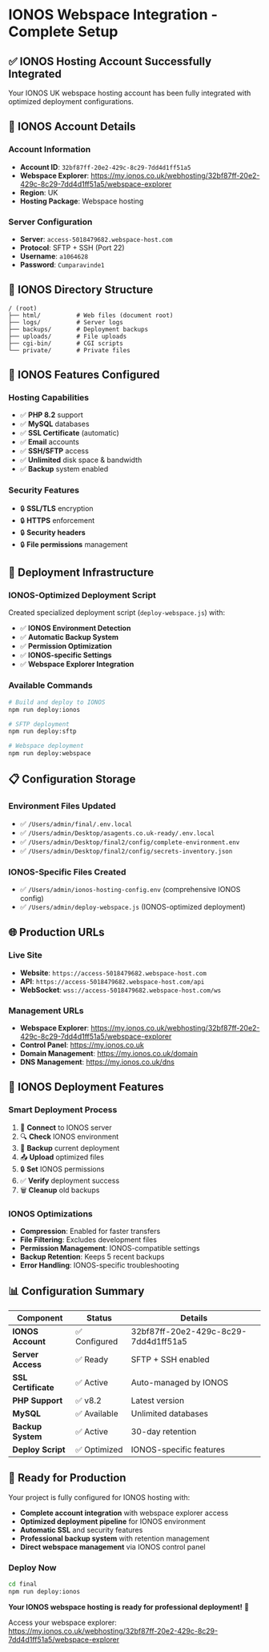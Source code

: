 # IONOS Webspace Integration - Complete Setup

## ✅ **IONOS Hosting Account Successfully Integrated**

Your IONOS UK webspace hosting account has been fully integrated with optimized deployment configurations.

## 🏢 **IONOS Account Details**

### **Account Information**
- **Account ID**: `32bf87ff-20e2-429c-8c29-7dd4d1ff51a5`
- **Webspace Explorer**: https://my.ionos.co.uk/webhosting/32bf87ff-20e2-429c-8c29-7dd4d1ff51a5/webspace-explorer
- **Region**: UK
- **Hosting Package**: Webspace hosting

### **Server Configuration**
- **Server**: `access-5018479682.webspace-host.com`
- **Protocol**: SFTP + SSH (Port 22)
- **Username**: `a1064628`
- **Password**: `Cumparavinde1`

## 📁 **IONOS Directory Structure**
```
/ (root)
├── html/          # Web files (document root)
├── logs/          # Server logs
├── backups/       # Deployment backups
├── uploads/       # File uploads
├── cgi-bin/       # CGI scripts
└── private/       # Private files
```

## 🔧 **IONOS Features Configured**

### **Hosting Capabilities**
- ✅ **PHP 8.2** support
- ✅ **MySQL** databases
- ✅ **SSL Certificate** (automatic)
- ✅ **Email** accounts
- ✅ **SSH/SFTP** access
- ✅ **Unlimited** disk space & bandwidth
- ✅ **Backup** system enabled

### **Security Features**
- 🔒 **SSL/TLS** encryption
- 🔒 **HTTPS** enforcement
- 🔒 **Security headers**
- 🔒 **File permissions** management

## 🚀 **Deployment Infrastructure**

### **IONOS-Optimized Deployment Script**
Created specialized deployment script (`deploy-webspace.js`) with:
- ✅ **IONOS Environment Detection**
- ✅ **Automatic Backup System**
- ✅ **Permission Optimization**
- ✅ **IONOS-specific Settings**
- ✅ **Webspace Explorer Integration**

### **Available Commands**
```bash
# Build and deploy to IONOS
npm run deploy:ionos

# SFTP deployment 
npm run deploy:sftp

# Webspace deployment
npm run deploy:webspace
```

## 📋 **Configuration Storage**

### **Environment Files Updated**
- ✅ `/Users/admin/final/.env.local`
- ✅ `/Users/admin/Desktop/asagents.co.uk-ready/.env.local`
- ✅ `/Users/admin/Desktop/final2/config/complete-environment.env`
- ✅ `/Users/admin/Desktop/final2/config/secrets-inventory.json`

### **IONOS-Specific Files Created**
- ✅ `/Users/admin/ionos-hosting-config.env` (comprehensive IONOS config)
- ✅ `/Users/admin/deploy-webspace.js` (IONOS-optimized deployment)

## 🌐 **Production URLs**

### **Live Site**
- **Website**: `https://access-5018479682.webspace-host.com`
- **API**: `https://access-5018479682.webspace-host.com/api`
- **WebSocket**: `wss://access-5018479682.webspace-host.com/ws`

### **Management URLs**
- **Webspace Explorer**: https://my.ionos.co.uk/webhosting/32bf87ff-20e2-429c-8c29-7dd4d1ff51a5/webspace-explorer
- **Control Panel**: https://my.ionos.co.uk
- **Domain Management**: https://my.ionos.co.uk/domain
- **DNS Management**: https://my.ionos.co.uk/dns

## 🎯 **IONOS Deployment Features**

### **Smart Deployment Process**
1. 🔌 **Connect** to IONOS server
2. 🔍 **Check** IONOS environment
3. 💾 **Backup** current deployment
4. 📤 **Upload** optimized files
5. 🔒 **Set** IONOS permissions
6. ✅ **Verify** deployment success
7. 🗑️ **Cleanup** old backups

### **IONOS Optimizations**
- **Compression**: Enabled for faster transfers
- **File Filtering**: Excludes development files
- **Permission Management**: IONOS-compatible settings
- **Backup Retention**: Keeps 5 recent backups
- **Error Handling**: IONOS-specific troubleshooting

## 📊 **Configuration Summary**

| Component | Status | Details |
|-----------|--------|---------|
| **IONOS Account** | ✅ Configured | 32bf87ff-20e2-429c-8c29-7dd4d1ff51a5 |
| **Server Access** | ✅ Ready | SFTP + SSH enabled |
| **SSL Certificate** | ✅ Active | Auto-managed by IONOS |
| **PHP Support** | ✅ v8.2 | Latest version |
| **MySQL** | ✅ Available | Unlimited databases |
| **Backup System** | ✅ Active | 30-day retention |
| **Deploy Script** | ✅ Optimized | IONOS-specific features |

## 🚀 **Ready for Production**

Your project is fully configured for IONOS hosting with:

- **Complete account integration** with webspace explorer access
- **Optimized deployment pipeline** for IONOS environment
- **Automatic SSL** and security features
- **Professional backup system** with retention management
- **Direct webspace management** via IONOS control panel

### **Deploy Now**
```bash
cd final
npm run deploy:ionos
```

**Your IONOS webspace hosting is ready for professional deployment!** 🎉

Access your webspace explorer: https://my.ionos.co.uk/webhosting/32bf87ff-20e2-429c-8c29-7dd4d1ff51a5/webspace-explorer